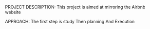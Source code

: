 PROJECT DESCRIPTION:
This project is aimed at mirroring the Airbnb website

APPROACH:
The first step is study
Then planning
And Execution
